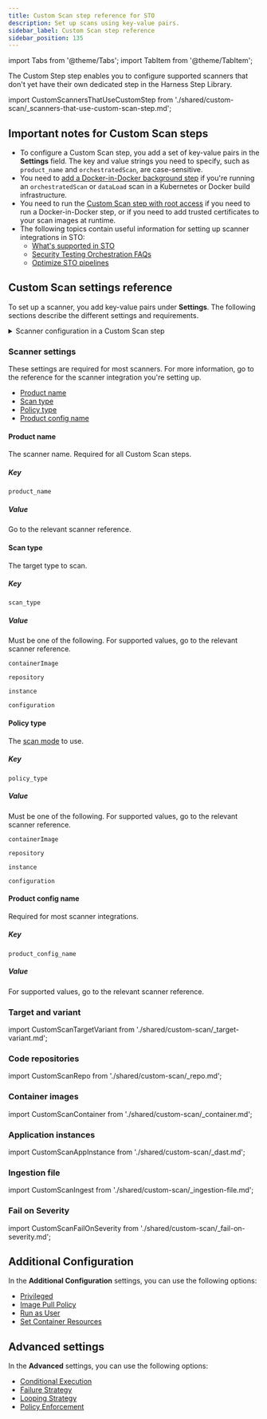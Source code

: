 ```yaml
---
title: Custom Scan step reference for STO
description: Set up scans using key-value pairs.
sidebar_label: Custom Scan step reference
sidebar_position: 135
---
```


import Tabs from '@theme/Tabs';
import TabItem from '@theme/TabItem';

The Custom Step step enables you to configure supported scanners that don't yet have their own dedicated step in the Harness Step Library.

import CustomScannersThatUseCustomStep from './shared/custom-scan/_scanners-that-use-custom-scan-step.md';

<CustomScannersThatUseCustomStep />

## Important notes for Custom Scan steps

- To configure a Custom Scan step, you add a set of key-value pairs in the **Settings** field. The key and value strings you need to specify, such as `product_name` and `orchestratedScan`, are case-sensitive. 
- You need to [add a Docker-in-Docker background step](/docs/security-testing-orchestration/sto-techref-category/security-step-settings-reference#docker-in-docker-requirements-for-sto) if you're running an `orchestratedScan` or `dataLoad` scan in a Kubernetes or Docker build infrastructure. 
- You need to run the [Custom Scan step with root access](/docs/security-testing-orchestration/sto-techref-category/security-step-settings-reference#root-access-requirements-for-sto) if you need to run a Docker-in-Docker step, or if you need to add trusted certificates to your scan images at runtime. 
- The following topics contain useful information for setting up scanner integrations in STO:
  - [What's supported in STO](/docs/security-testing-orchestration/whats-supported)
  - [Security Testing Orchestration FAQs](/docs/faqs/security-testing-orchestration)
  - [Optimize STO pipelines](/docs/security-testing-orchestration/use-sto/set-up-sto-pipelines/optimize-sto-pipelines)


## Custom Scan settings reference

To set up a scanner, you add key-value pairs under **Settings**. The following sections describe the different settings and requirements.

<details>

<summary>Scanner configuration in a Custom Scan step</summary>

<Tabs>
<TabItem value="Visual" label="Visual editor" default>

<DocImage path={require('./static/custom-scan-settings-in-visual-editor.png')} width="50%" height="50%" title="Add shared path for scan results" /> 


</TabItem>
<TabItem value="YAML" label="YAML editor">

``` yaml
- step:
    type: Security
    name: custom_scan_xray
    identifier: custom_scan_xray
    spec:
      privileged: true
      settings:
        policy_type: ingestionOnly
        scan_type: containerImage
        product_name: xray
        product_config_name: default
        target_name: YOUR_REPO/YOUR_IMAGE
        target_variant: YOUR_TAG
        ingestion_file: /shared/scan_results/xray2.json
```

</TabItem>
</Tabs>

</details>


### Scanner settings

These settings are required for most scanners. For more information, go to the reference for the scanner integration you're setting up.

- [Product name](#product-name)
- [Scan type](#scan-type)
- [Policy type](#policy-type)
- [Product config name](#product-config-name)

<CustomScannersThatUseCustomStep />

#### Product name

The scanner name. Required for all Custom Scan steps. 

##### Key
```
product_name
```

##### Value

Go to the relevant scanner reference.

#### Scan type

The target type to scan. 

##### Key
```
scan_type
```

##### Value

Must be one of the following. For supported values, go to the relevant scanner reference.

```
containerImage
```
```
repository
```
```
instance
```
```
configuration
```

#### Policy type

The [scan mode](/docs/security-testing-orchestration/use-sto/orchestrate-and-ingest/sto-workflows-overview) to use. 

##### Key
```
policy_type
```

##### Value

Must be one of the following. For supported values, go to the relevant scanner reference.

```
containerImage
```
```
repository
```
```
instance
```
```
configuration
```

#### Product config name

Required for most scanner integrations. 

##### Key
```
product_config_name
```

##### Value

For supported values, go to the relevant scanner reference.


### Target and variant

import CustomScanTargetVariant from './shared/custom-scan/_target-variant.md';

<CustomScanTargetVariant />

### Code repositories 

import CustomScanRepo from './shared/custom-scan/_repo.md';

<CustomScanRepo />

### Container images 

import CustomScanContainer from './shared/custom-scan/_container.md';

<CustomScanContainer />

### Application instances 

import CustomScanAppInstance from './shared/custom-scan/_dast.md';

<CustomScanAppInstance />

### Ingestion file

import CustomScanIngest from './shared/custom-scan/_ingestion-file.md';

<CustomScanIngest />

### Fail on Severity

import CustomScanFailOnSeverity from './shared/custom-scan/_fail-on-severity.md';

<CustomScanFailOnSeverity />


## Additional Configuration

In the **Additional Configuration** settings, you can use the following options:

* [Privileged](/docs/continuous-integration/use-ci/manage-dependencies/background-step-settings#privileged)
* [Image Pull Policy](/docs/continuous-integration/use-ci/manage-dependencies/background-step-settings#image-pull-policy)
* [Run as User](/docs/continuous-integration/use-ci/manage-dependencies/background-step-settings#run-as-user)
* [Set Container Resources](/docs/continuous-integration/use-ci/manage-dependencies/background-step-settings#set-container-resources)


## Advanced settings

In the **Advanced** settings, you can use the following options:

* [Conditional Execution](/docs/platform/pipelines/step-skip-condition-settings)
* [Failure Strategy](/docs/platform/pipelines/failure-handling/define-a-failure-strategy-on-stages-and-steps)
* [Looping Strategy](/docs/platform/pipelines/looping-strategies/looping-strategies-matrix-repeat-and-parallelism)
* [Policy Enforcement](/docs/platform/governance/policy-as-code/harness-governance-overview)

